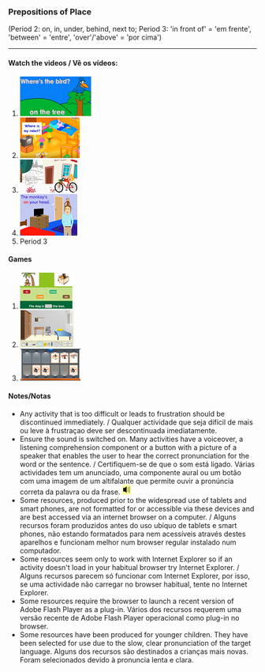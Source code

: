 ### Prepositions of Place 
(Period 2: on, in, under, behind, next to; Period 3: 'in front of' = 'em frente', 'between' = 'entre', 'over'/'above' = 'por cima')

***

#### Watch the videos / Vê os vídeos:

1. [![mlpp](/images/mlpp.png)](https://www.youtube.com/watch?v=8F0NYBBKczM)
2. [![fvpp](/images/fvpp.PNG)](https://www.youtube.com/watch?v=YI6VAsGlk7U)
3. [![sampp](/images/sampp.PNG)](https://www.youtube.com/watch?v=BjFZbns1ZR0)
4. [![ktvpp](/images/ktvpp.png)](https://www.youtube.com/watch?v=idJYhjGyWTU)
5. Period 3 

<!--- [![ktvpp](/images/ktvpp.png)](https://www.youtube.com/watch?v=xERTESWbqhU) -->

#### Games

1. [![smpp](/images/smpp.png)](https://www.eslgamesplus.com/prepositions-of-place-esl-fun-game-online-grammar-practice/)
2. [![efgpp](/images/efgpp.PNG)](https://englishflashgames.blogspot.pt/2008/06/prepositions-of-place-game.html)
3. [![ppme](/images/ppme.png)](http://eslgamesworld.com/members/games/grammar/memory%20game/prepositions%20of%20place/prepositions.html)

#### Notes/Notas
* Any activity that is too difficult or leads to frustration should be discontinued immediately. / Qualquer actividade que seja difícil de mais ou leve à frustraçao deve ser descontinuada imediatamente.
* Ensure the sound is switched on. Many activities have a voiceover, a listening comprehension component or a button with a picture of a speaker that enables the user to hear the correct pronunciation for the word or the sentence. / Certifiquem-se de que o som está ligado. Várias actividades tem um anunciado, uma componente aural ou um botão com uma imagem de um altifalante que permite ouvir a pronúncia correta da palavra ou da frase. ![spkr2](/images/spkr2.PNG)
* Some resources, produced prior to the widespread use of tablets and smart phones, are not formatted for or accessible via these devices and are best accessed via an internet browser on a computer. / Alguns recursos foram produzidos antes do uso ubíquo de tablets e smart phones, não estando formatados para nem acessíveis através destes aparelhos e funcionam melhor num browser regular instalado num computador.
* Some resources seem only to work with Internet Explorer so if an activity doesn't load in your habitual browser try Internet Explorer. / Alguns recursos parecem só funcionar com Internet Explorer, por isso, se uma actividade não carregar no browser habitual, tente no Internet Explorer.
* Some resources require the browser to launch a recent version of Adobe Flash Player as a plug-in. Vários dos recursos requerem uma versão recente de Adobe Flash Player operacional como plug-in no browser.
* Some resources have been produced for younger children. They have been selected for use due to the slow, clear pronunciation of the target language. Alguns dos recursos são destinados a crianças mais novas. Foram selecionados devido à pronuncia lenta e clara.
